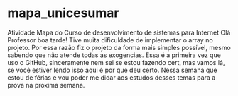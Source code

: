 # mapa_unicesumar
Atividade Mapa do Curso de desenvolvimento de sistemas para Internet
Olá Professor boa tarde!
Tive muita dificuldade de implementar o array no projeto.
Por essa razão fiz o projeto da forma mais simples possível, mesmo sabendo que não atende todas as exogencias. 
Essa é a primeira vez que uso o GitHub, sinceramente nem sei se estou fazendo cert, mas vamos lá, se você estiver lendo isso aqui é por que deu certo.
Nessa semana que estou de férias e vou poder me didar aos estudos desses temas para a prova na proxima semana.
